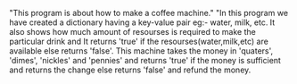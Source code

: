 "This program is about how to make a coffee machine."
"In this program we have created a dictionary having a key-value pair eg:- water, milk, etc. It also shows how much amount of resourses is required to make the particular drink and It returns 'true' if the resourses(water,milk,etc) are available else returns 'false'. This machine takes the money in 'quaters', 'dimes', 'nickles' and 'pennies' and returns 'true' if the money is sufficient and returns the change else returns 'false' and refund the money. 


